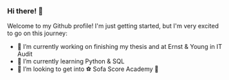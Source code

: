 ### Hi there! 👋

Welcome to my Github profile! I'm just getting started, but I'm very excited to go on this journey:

- 🔭 I’m currently working on finishing my thesis and at Ernst & Young in IT Audit
- 🌱 I’m currently learning Python & SQL
- 👯 I’m looking to get into :soccer: Sofa Score Academy :basketball:


